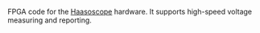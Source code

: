 FPGA code for the
[Haasoscope](https://github.com/drandyhaas/Haasoscope) hardware.  It
supports high-speed voltage measuring and reporting.
